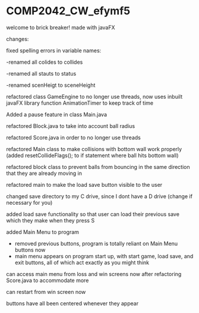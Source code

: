 # COMP2042_CW_efymf5

welcome to brick breaker! made with javaFX

changes:

fixed spelling errors in variable names:

-renamed all colides to collides

-renamed all stauts to status

-renamed scenHeigt to sceneHeight


refactored class GameEngine to no longer use threads, now uses inbuilt javaFX library function AnimationTimer to keep track of time

Added a pause feature in class Main.java

refactored Block.java to take into account ball radius

refactored Score.java in order to no longer use threads

refactored Main class to make collisions with bottom wall work properly (added resetCollideFlags(); to if statement where ball hits bottom wall)

refactored block class to prevent balls from bouncing in the same direction that they are already moving in 

refactored main to make the load save button visible to the user

changed save directory to my C drive, since I dont have a D drive (change if necessary for you)

added load save functionality so that user can load their previous save which they make when they press S

added Main Menu to program
- removed previous buttons, program is totally reliant on Main Menu buttons now
- main menu appears on program start up, with start game, load save, and exit buttons, all of which act exactly as you might think

can access main menu from loss and win screens now after refactoring Score.java to accommodate more 

can restart from win screen now

buttons have all been centered whenever they appear
